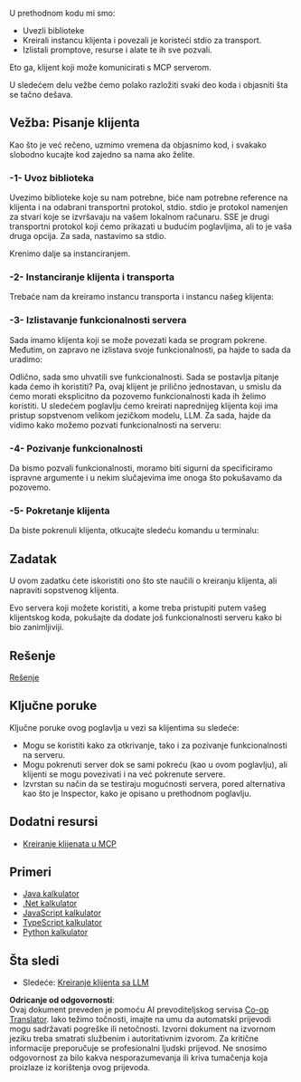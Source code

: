 <!--
CO_OP_TRANSLATOR_METADATA:
{
  "original_hash": "a0acf3093691b1cfcc008a8c6648ea26",
  "translation_date": "2025-06-13T06:54:06+00:00",
  "source_file": "03-GettingStarted/02-client/README.md",
  "language_code": "hr"
}
-->
U prethodnom kodu mi smo:

- Uvezli biblioteke
- Kreirali instancu klijenta i povezali je koristeći stdio za transport.
- Izlistali promptove, resurse i alate te ih sve pozvali.

Eto ga, klijent koji može komunicirati s MCP serverom.

U sledećem delu vežbe ćemo polako razložiti svaki deo koda i objasniti šta se tačno dešava.

## Vežba: Pisanje klijenta

Kao što je već rečeno, uzmimo vremena da objasnimo kod, i svakako slobodno kucajte kod zajedno sa nama ako želite.

### -1- Uvoz biblioteka

Uvezimo biblioteke koje su nam potrebne, biće nam potrebne reference na klijenta i na odabrani transportni protokol, stdio. stdio je protokol namenjen za stvari koje se izvršavaju na vašem lokalnom računaru. SSE je drugi transportni protokol koji ćemo prikazati u budućim poglavljima, ali to je vaša druga opcija. Za sada, nastavimo sa stdio. 

Krenimo dalje sa instanciranjem.

### -2- Instanciranje klijenta i transporta

Trebaće nam da kreiramo instancu transporta i instancu našeg klijenta:

### -3- Izlistavanje funkcionalnosti servera

Sada imamo klijenta koji se može povezati kada se program pokrene. Međutim, on zapravo ne izlistava svoje funkcionalnosti, pa hajde to sada da uradimo:

Odlično, sada smo uhvatili sve funkcionalnosti. Sada se postavlja pitanje kada ćemo ih koristiti? Pa, ovaj klijent je prilično jednostavan, u smislu da ćemo morati eksplicitno da pozovemo funkcionalnosti kada ih želimo koristiti. U sledećem poglavlju ćemo kreirati naprednijeg klijenta koji ima pristup sopstvenom velikom jezičkom modelu, LLM. Za sada, hajde da vidimo kako možemo pozvati funkcionalnosti na serveru:

### -4- Pozivanje funkcionalnosti

Da bismo pozvali funkcionalnosti, moramo biti sigurni da specificiramo ispravne argumente i u nekim slučajevima ime onoga što pokušavamo da pozovemo.

### -5- Pokretanje klijenta

Da biste pokrenuli klijenta, otkucajte sledeću komandu u terminalu:

## Zadatak

U ovom zadatku ćete iskoristiti ono što ste naučili o kreiranju klijenta, ali napraviti sopstvenog klijenta.

Evo servera koji možete koristiti, a kome treba pristupiti putem vašeg klijentskog koda, pokušajte da dodate još funkcionalnosti serveru kako bi bio zanimljiviji.

## Rešenje

[Rešenje](./solution/README.md)

## Ključne poruke

Ključne poruke ovog poglavlja u vezi sa klijentima su sledeće:

- Mogu se koristiti kako za otkrivanje, tako i za pozivanje funkcionalnosti na serveru.
- Mogu pokrenuti server dok se sami pokreću (kao u ovom poglavlju), ali klijenti se mogu povezivati i na već pokrenute servere.
- Izvrstan su način da se testiraju mogućnosti servera, pored alternativa kao što je Inspector, kako je opisano u prethodnom poglavlju.

## Dodatni resursi

- [Kreiranje klijenata u MCP](https://modelcontextprotocol.io/quickstart/client)

## Primeri

- [Java kalkulator](../samples/java/calculator/README.md)
- [.Net kalkulator](../../../../03-GettingStarted/samples/csharp)
- [JavaScript kalkulator](../samples/javascript/README.md)
- [TypeScript kalkulator](../samples/typescript/README.md)
- [Python kalkulator](../../../../03-GettingStarted/samples/python)

## Šta sledi

- Sledeće: [Kreiranje klijenta sa LLM](/03-GettingStarted/03-llm-client/README.md)

**Odricanje od odgovornosti**:  
Ovaj dokument preveden je pomoću AI prevoditeljskog servisa [Co-op Translator](https://github.com/Azure/co-op-translator). Iako težimo točnosti, imajte na umu da automatski prijevodi mogu sadržavati pogreške ili netočnosti. Izvorni dokument na izvornom jeziku treba smatrati službenim i autoritativnim izvorom. Za kritične informacije preporučuje se profesionalni ljudski prijevod. Ne snosimo odgovornost za bilo kakva nesporazumevanja ili kriva tumačenja koja proizlaze iz korištenja ovog prijevoda.